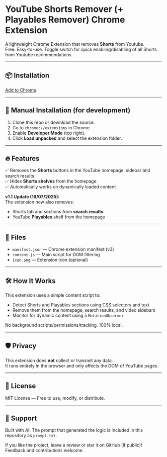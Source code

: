 # YouTube Shorts Remover (+ Playables Remover) Chrome Extension

A lightweight Chrome Extension that removes **Shorts** from Youtube.  
Free. Easy-to-use. Toggle switch for quick enabling/disabling of all Shorts from Youtube recommendations. 

---

## 📦 Installation

[Add to Chrome](https://chrome.google.com/webstore/detail/youtube-shorts-playables/dilmoegnonbiadmhbmaehnhogjlkikdp)

---

## 🧩 Manual Installation (for development)

1. Clone this repo or download the source.
2. Go to `chrome://extensions` in Chrome.
3. Enable **Developer Mode** (top right).
4. Click **Load unpacked** and select the extension folder.

---

## 🔥 Features

✅ Removes the **Shorts** buttons in the YouTube homepage, sidebar and search results  
✅ Hides **Shorts shelves** from the homepage  
✅ Automatically works on dynamically loaded content  

**v1.1 Update (19/07/2025):**  
The extension now also removes:
- Shorts tab and sections from **search results**   
- YouTube **Playables** shelf from the homepage

---

## 📁 Files

- `manifest.json` — Chrome extension manifest (v3)
- `content.js` — Main script for DOM filtering
- `icon.png` — Extension icon (optional)

---

## 🛠️ How It Works

This extension uses a simple content script to:

- Detect Shorts and Playables sections using CSS selectors and text
- Remove them from the homepage, search results, and video sidebars
- Monitor for dynamic content using a `MutationObserver`

No background scripts/permissions/tracking. 100% local.

---

## 🛡️ Privacy

This extension does **not** collect or transmit any data.  
It runs entirely in the browser and only affects the DOM of YouTube pages.

---

## 📜 License

MIT License — Free to use, modify, or distribute.

---

## 🙏 Support

Built with AI. The prompt that generated the logic is included in this repository as `prompt.txt`.

If you like the project, leave a review or star it on GitHub (if public)!  
Feedback and contributions welcome.
